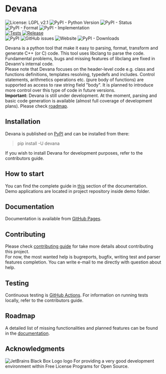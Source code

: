 Devana
======
![License: LGPL v2.1](https://img.shields.io/github/license/jhnw/devana)
![PyPI - Python Version](https://img.shields.io/pypi/pyversions/devana)
![PyPI - Status](https://img.shields.io/pypi/status/devana)
![PyPI - Format](https://img.shields.io/pypi/format/devana)
![PyPI - Implementation](https://img.shields.io/pypi/implementation/devana)
\
[![Tests](https://github.com/JhnW/devana/actions/workflows/tests.yml/badge.svg?branch=main)](https://github.com/JhnW/devana/actions/workflows/tests.yml)
[![Release](https://github.com/JhnW/devana/actions/workflows/release.yml/badge.svg)](https://github.com/JhnW/devana/actions/workflows/release.yml)
\
![PyPI](https://img.shields.io/pypi/v/devana)
![GitHub issues](https://img.shields.io/github/issues/jhnw/devana)
![Website](https://img.shields.io/website?url=https%3A%2F%2Fjhnw.github.io%2Fdevana%2F)
![PyPI - Downloads](https://img.shields.io/pypi/dm/devana)

Devana is a python tool that make it easy to parsing, format, transform and generate C++ (or C) code. 
This tool uses libclang to parse the code. Fundamental problems, bugs and missing features of libclang are fixed in 
Devann's internal code.\
Please note that Devana focuses on the header-level code e.g. class and functions definitions, templates resolving, 
typedefs and includes. Control statements, arithmetics operations etc. (pure body of functions) are supported as access
to raw string field "body". It is planned to introduce more control over this type of code in future versions.   
**Important:** Devana is still under development. At the moment, parsing and basic code generation is available 
(almost full coverage of development plans). Please check [roadmap](http://jhnw.github.io/devana/roadmap.html).

## Installation
Devana is published on [PyPI](https://pypi.org/project/devana/) and can be installed from there:
>pip install -U devana

If you wish to install Devana for development purposes, refer to the contributors guide.

## How to start
You can find the complete guide in [this](http://jhnw.github.io/devana/how_to_start.html) section of the documentation.\
Demo applications are located in project repository inside demo folder.

## Documentation
Documentation is available from [GitHub Pages](http://jhnw.github.io/devana).

## Contributing
Please check [contributing guide](http://jhnw.github.io/devana/contributing.html) for take more details about contributing this project.\
For now, the most wanted help is bugreports, bugfix, writing test and parser features completion. You can write e-mail
to me directly with question about help.

## Testing
Continuous testing is [GitHub Actions](https://github.com/JhnW/devana/actions).
For information on running tests locally, refer to the contributors guide.

## Roadmap
A detailed list of missing functionalities and planned features can be found in the 
[documentation](http://jhnw.github.io/devana/roadmap.html).

## Acknowledgments
![JetBrains Black Box Logo logo](https://resources.jetbrains.com/storage/products/company/brand/logos/jb_square.svg) 
For providing a very good development environment within Free License Programs for Open Source.